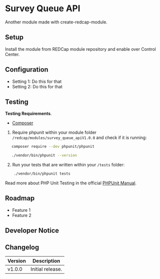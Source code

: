 # Survey Queue API
Another module made with create-redcap-module.

## Setup

Install the module from REDCap module repository and enable over Control Center.

## Configuration

- Setting 1: Do this for that
- Setting 2: Do this for that

## Testing

**Testing Requirements**.
- [Composer](https://getcomposer.org/)

1. Require phpunit within your module folder `/redcap/modules/survey_queue_apiV1.0.0` and check if it is running:

```bash
   composer require --dev phpunit/phpunit
``` 

```bash
   ./vendor/bin/phpunit --version
``` 

2. Run your tests that are written within your `/tests` folder:

```bash
    ./vendor/bin/phpunit tests
``` 
Read more about PHP Unit Testing in the official [PHPUnit Manual](https://phpunit.readthedocs.io/en/9.5/index.html).

## Roadmap

- Feature 1
- Feature 2

## Developer Notice

## Changelog

Version | Description
------- | --------------------
v1.0.0  | Initial release.
